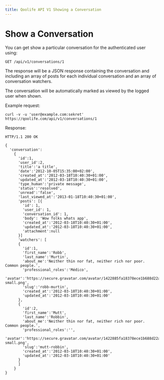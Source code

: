 ```yaml
---
title: Qoolife API V1 Showing a Conversation
---
```


# Show a Conversation

You can get show a particular conversation for the authenticated user using:

    GET /api/v1/conversations/1

The response will be a JSON response containing the conversation and including an array of posts for each individual conversation and an array of conversation watchers.

The conversation will be automatically marked as viewed by the logged user when shown.

Example request:

    curl -v -u 'user@example.com:sekret' https://qoolife.com/api/v1/conversations/1

Response:

    HTTP/1.1 200 OK

    {
      'conversation':
        {
          'id':1,
          'user_id':2,
          'title':'a title',
          'date':'2012-10-05T15:35:00+02:00',
          'created_at':'2012-03-18T10:40:30+01:00',
          'updated_at':'2012-03-18T10:40:30+01:00',
          'type_human':'private message',
          'status':'resolved',
          'unread':'false',
          'last_viewed_at':'2013-01-18T10:40:30+01:00',
          'posts': [{
            'id': 1,
            'user_id': 1,
            'conversation_id': 1,
            'body': 'Wow folks whats app',
            'created_at':'2012-03-18T10:40:30+01:00',
            'updated_at':'2012-03-18T10:40:30+01:00',
            'attachment':null
          }]
          'watchers': [
          {
            'id':1,
            'first_name':'Robb',
            'last_name':'Murtin',
            'about_me':'Neither thin nor fat, neither rich nor poor. Common people.',
            'professional_roles':'Médico',
            'avatar':'https://secure.gravatar.com/avatar/1422885fa18378ece1b688d22abd551f.jpg%3Fsize=48&d=https://qoolife.com/assets/icons/avatar-small.png',
            'slug':'robb-murtin',
            'created_at':'2012-03-18T10:40:30+01:00',
            'updated_at':'2012-03-18T10:40:30+01:00'
          },
          {
            'id':2,
            'first_name':'Mutt',
            'last_name':'Robbin',
            'about_me':'Neither thin nor fat, neither rich nor poor. Common people.',
            'professional_roles':'',
            'avatar':'https://secure.gravatar.com/avatar/1422885fa18378ece1b688d22abd551f.jpg%3Fsize=48&d=https://qoolife.com/assets/icons/avatar-small.png',
            'slug':'mutt-robbin',
            'created_at':'2012-03-18T10:40:30+01:00',
            'updated_at':'2012-03-18T10:40:30+01:00'
          }
          ]
        }
    }
